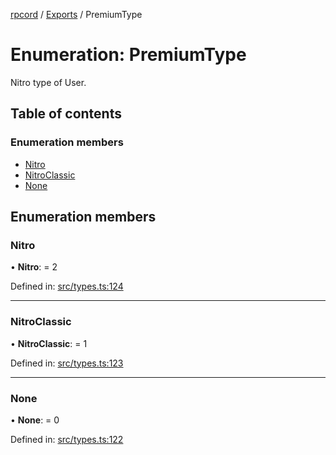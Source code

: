 [rpcord](../README.md) / [Exports](../modules.md) / PremiumType

# Enumeration: PremiumType

Nitro type of User.

## Table of contents

### Enumeration members

- [Nitro](premiumtype.md#nitro)
- [NitroClassic](premiumtype.md#nitroclassic)
- [None](premiumtype.md#none)

## Enumeration members

### Nitro

• **Nitro**: = 2

Defined in: [src/types.ts:124](https://github.com/DjDeveloperr/RPCord/blob/ac2ab55/src/types.ts#L124)

___

### NitroClassic

• **NitroClassic**: = 1

Defined in: [src/types.ts:123](https://github.com/DjDeveloperr/RPCord/blob/ac2ab55/src/types.ts#L123)

___

### None

• **None**: = 0

Defined in: [src/types.ts:122](https://github.com/DjDeveloperr/RPCord/blob/ac2ab55/src/types.ts#L122)
